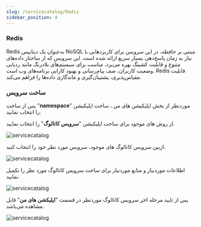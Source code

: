 ```yaml
---
slug: /servicecatalog/Redis
sidebar_position: 4
---
```

### Redis

Redis به‌عنوان یک دیتابیس NoSQL مبتنی بر حافظه، در این سرویس برای کاربردهایی با نیاز به زمان پاسخ‌دهی بسیار سریع ارائه شده است. این سرویس که از ساختار داده‌های متنوع و قابلیت کشینگ بهره می‌برد، مناسب برای سیستم‌های بلادرنگ مانند ردیابی وضعیت کاربران، صف پیام‌رسانی و بهبود کارایی برنامه‌های وب است.  Redis قابلیت مقیاس‌پذیری، پشتیبان‌گیری و ماندگاری داده‌ها را فراهم می‌کند.


### ساخت سرویس 

پس از ساخت "**namespace**" موردنظر از بخش اپلیکیشن های من ، ساخت اپلیکیشن را انتخاب نمایید.

از روش های موجود برای ساخت اپلیکیشن "**سرویس کاتالوگ**" را انتخاب نمایید.

![servicecatalog](/img/servicecatalog/servicecatalog00.png)

ازبین سرویس کاتالوگ های موجود، سرویس مورد نظر خود را انتخاب کنید.

![servicecatalog](/img/servicecatalog/servicecatalog0.png)

اطلاعات موردنیاز و منابع موردنیاز برای ساخت سرویس کاتالوگ مورد نظر را تکمیل نمایید.

![servicecatalog](/img/servicecatalog/servicecatalog7.png)

 پس از تایید مرحله اخر سرویس کاتالوگ موردنظر در قسمت "**اپلیکشن های من**" قابل مشاهده می‌باشد.
 
 ![servicecatalog](/img/servicecatalog/servicecatalog8.png)
